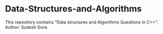 # Data-Structures-and-Algorithms
This repository contains "Data structures and Algorithms Questions in C++".
<br>
Author: Sudesh Gore.